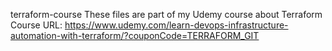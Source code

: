 terraform-course
These files are part of my Udemy course about Terraform
Course URL: https://www.udemy.com/learn-devops-infrastructure-automation-with-terraform/?couponCode=TERRAFORM_GIT
